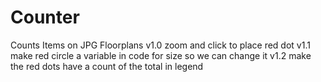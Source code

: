 # Counter
Counts Items on JPG Floorplans
v1.0 zoom and click to place red dot
v1.1 make red circle a variable in code for size so we can change it
v1.2 make the red dots have a count of the total in legend
